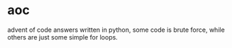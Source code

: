 # aoc
advent of code answers written in python, some code is brute force, while others are just some simple for loops.
